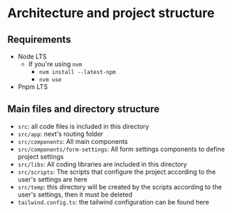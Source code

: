 # Architecture and project structure

## Requirements

- Node LTS
  - If you're using `nvm`
    - `nvm install --latest-npm`
    - `nvm use`
- Pnpm LTS

## Main files and directory structure

- `src`: all code files is included in this directory
- `src/app`: next's routing folder
- `src/components`: All main components
- `src/components/form-settings`: All form settings components to define project settings
- `src/libs`: All coding libraries are included in this directory
- `src/scripts`: The scripts that configure the project according to the user's settings are here
- `src/temp`: this directory will be created by the scripts according to the user's settings, then it must be deleted
- `tailwind.config.ts`: the tailwind configuration can be found here
